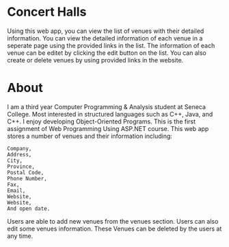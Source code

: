# Concert Halls

Using this web app, you can view the list of venues with their detailed information. You can view the detailed information of each venue in a seperate page using the provided links in the list. The information of each venue can be editet by clicking the edit button on the list. You can also create or delete venues by using provided links in the website. 

# About 

I am a third year Computer Programming & Analysis student at Seneca College. Most interested in structured languages such as C++, Java, and C++. I enjoy developing Object-Oriented Programs.
This is the first assignment of Web Programming Using ASP.NET course. This web app stores a number of venues and their information including:

    Company,
    Address,
    City,
    Province,
    Postal Code,
    Phone Number,
    Fax,
    Email,
    Website,
    Website,
    And open date.


Users are able to add new venues from the venues section.
Users can also edit some venues information. These Venues can be deleted by the users at any time. 

